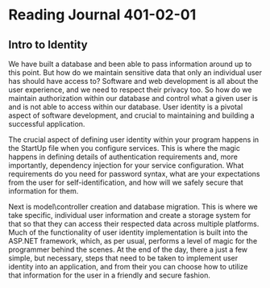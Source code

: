 # Reading Journal 401-02-01

## Intro to Identity

We have built a database and been able to pass information around up to this point.  But how do we maintain sensitive data that only an individual user has should have access to?  Software and web development is all about the user experience, and we need to respect their privacy too.  So how do we maintain authorization within our database and control what a given user is and is not able to access within our database.  User identity is a pivotal aspect of software development, and crucial to maintaining and building a successful application.

The crucial aspect of defining user identity within your program happens in the StartUp file when you configure services.  This is where the magic happens in defining details of authentication requirements and, more importantly, dependency injection for your service configuration.  What requirements do you need for password syntax, what are your expectations from the user for self-identification, and how will we safely secure that information for them.

Next is model\controller creation and database migration.  This is where we take specific, individual user information and create a storage system for that so that they can access their respected data across multiple platforms.  Much of the functionality of user identity implementation is built into the ASP.NET framework, which, as per usual, performs a level of magic for the programmer behind the scenes.  At the end of the day, there a just a few simple, but necessary, steps that need to be taken to implement user identity into an application, and from their you can choose how to utilize that information for the user in a friendly and secure fashion.